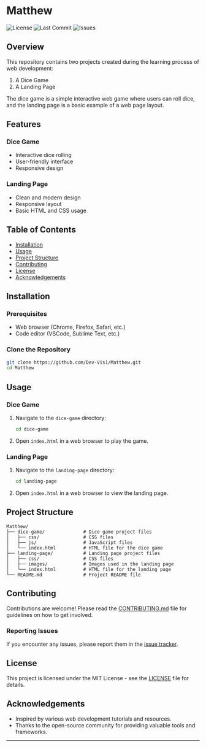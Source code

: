 # Matthew

![License](https://img.shields.io/github/license/Dev-Vis1/Matthew)
![Last Commit](https://img.shields.io/github/last-commit/Dev-Vis1/Matthew)
![Issues](https://img.shields.io/github/issues/Dev-Vis1/Matthew)

## Overview

This repository contains two projects created during the learning process of web development:
1. A Dice Game
2. A Landing Page

The dice game is a simple interactive web game where users can roll dice, and the landing page is a basic example of a web page layout.

## Features

### Dice Game
- Interactive dice rolling
- User-friendly interface
- Responsive design

### Landing Page
- Clean and modern design
- Responsive layout
- Basic HTML and CSS usage

## Table of Contents

- [Installation](#installation)
- [Usage](#usage)
- [Project Structure](#project-structure)
- [Contributing](#contributing)
- [License](#license)
- [Acknowledgements](#acknowledgements)

## Installation

### Prerequisites

- Web browser (Chrome, Firefox, Safari, etc.)
- Code editor (VSCode, Sublime Text, etc.)

### Clone the Repository

```bash
git clone https://github.com/Dev-Vis1/Matthew.git
cd Matthew
```

## Usage

### Dice Game

1. Navigate to the `dice-game` directory:
   ```bash
   cd dice-game
   ```
2. Open `index.html` in a web browser to play the game.

### Landing Page

1. Navigate to the `landing-page` directory:
   ```bash
   cd landing-page
   ```
2. Open `index.html` in a web browser to view the landing page.

## Project Structure

```
Matthew/
├── dice-game/              # Dice game project files
│   ├── css/                # CSS files
│   ├── js/                 # JavaScript files
│   └── index.html          # HTML file for the dice game
├── landing-page/           # Landing page project files
│   ├── css/                # CSS files
│   ├── images/             # Images used in the landing page
│   └── index.html          # HTML file for the landing page
└── README.md               # Project README file
```

## Contributing

Contributions are welcome! Please read the [CONTRIBUTING.md](CONTRIBUTING.md) file for guidelines on how to get involved.

### Reporting Issues

If you encounter any issues, please report them in the [issue tracker](https://github.com/Dev-Vis1/Matthew/issues).

## License

This project is licensed under the MIT License - see the [LICENSE](LICENSE) file for details.

## Acknowledgements

- Inspired by various web development tutorials and resources.
- Thanks to the open-source community for providing valuable tools and frameworks.

---
